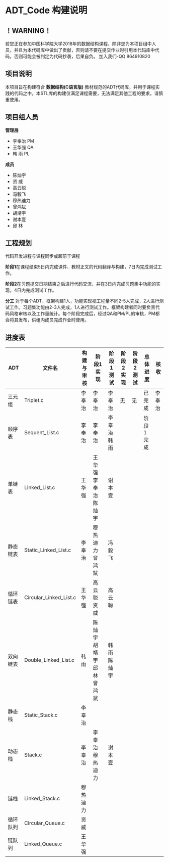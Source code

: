 # ADT_Code 构建说明
！WARNING！
--
若您正在参加中国科学院大学2018年的数据结构课程，除非您为本项目组中人员，并且为本代码库中做出了贡献，否则请不要在提交作业时引用本代码库中代码，否则可能会被判定为代码抄袭，后果自负。
加入我们-QQ 864910820

项目说明
--
本项目旨在构建符合 **数据结构(C语言版)** 教材规范的ADT代码库，并用于课程实践的代码之中。本STL库的构建仅满足课程需要，无法满足其他工程的要求，请慎重使用。

项目组人员
--
**管理层**
- 李奉治 PM
- 王华强 QA
- 韩  雨 PL

**成员**
- 陈灿宇
- 资  威
- 高云聪
- 冯毅飞
- 穆热迪力
- 曾鸿斌
- 胡靖宇
- 谢本壹
- 邱  林

工程规划
--
代码开发进程与课程同步或超前于课程

**阶段1**在课程结束5日内完成课件、教材正文的代码翻译与构建，7日内完成测试工作。

**阶段2**在习题提交日期结束之后进行代码交流，并在3日内完成习题集中功能的实现，4日内完成测试工作。

**分工**
对于每个ADT，框架构建1人，功能实现视工程量不同2-5人完成，2人进行测试工作。习题集功能由2-3人完成，1人进行测试工作。框架构建者同时要负责代码风格审核以及工作量统计。每个阶段完成后，经过QA和PM/PL的审核，PM都会将其发布，供组内成员完成作业时使用。

进度表
--
|ADT|文件名|构建与审核|阶段1实现|阶段1测试|阶段2实现|阶段2测试|总体进度|核收|
|---|-----|--------|--------|--------|--------|--------|------|-------|
|三元组|Triplet.c|李奉治|李奉治|李奉治|无|无|已完成|李奉治|
|顺序表|Sequent_List.c|李奉治|李奉治|李奉治 韩雨|||阶段1完成|
|单链表|Linked_List.c|王华强|王华强 李奉治 陈灿宇|谢本壹|
|静态链表|Static_Linked_List.c|李奉治|穆热迪力 曾鸿斌|冯毅飞|
|循环链表|Circular_Linked_List.c|王华强|高云聪 资威|高云聪|
|双向链表|Double_Linked_List.c|韩雨|陈灿宇 胡靖宇 邱林 曾鸿斌|韩雨 陈灿宇|
|静态栈|Static_Stack.c|李奉治|
|动态栈|Stack.c|李奉治|李奉治 穆热迪力|谢本壹||
|链栈|Linked_Stack.c|穆热迪力|
|循环队列|Circular_Queue.c|资威|
|链队列|Linked_Queue.c|王华强|

